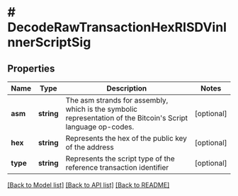 # # DecodeRawTransactionHexRISDVinInnerScriptSig

## Properties

Name | Type | Description | Notes
------------ | ------------- | ------------- | -------------
**asm** | **string** | The asm strands for assembly, which is the symbolic representation of the Bitcoin&#39;s Script language op-codes. | [optional]
**hex** | **string** | Represents the hex of the public key of the address | [optional]
**type** | **string** | Represents the script type of the reference transaction identifier | [optional]

[[Back to Model list]](../../README.md#models) [[Back to API list]](../../README.md#endpoints) [[Back to README]](../../README.md)
